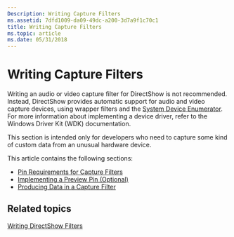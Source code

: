 ```yaml
---
Description: Writing Capture Filters
ms.assetid: 7dfd1009-da09-49dc-a200-3d7a9f1c70c1
title: Writing Capture Filters
ms.topic: article
ms.date: 05/31/2018
---
```


# Writing Capture Filters

Writing an audio or video capture filter for DirectShow is not recommended. Instead, DirectShow provides automatic support for audio and video capture devices, using wrapper filters and the [System Device Enumerator](system-device-enumerator.md). For more information about implementing a device driver, refer to the Windows Driver Kit (WDK) documentation.

This section is intended only for developers who need to capture some kind of custom data from an unusual hardware device.

This article contains the following sections:

-   [Pin Requirements for Capture Filters](pin-requirements-for-capture-filters.md)
-   [Implementing a Preview Pin (Optional)](implementing-a-preview-pin--optional.md)
-   [Producing Data in a Capture Filter](producing-data-in-a-capture-filter.md)

## Related topics

<dl> <dt>

[Writing DirectShow Filters](writing-directshow-filters.md)
</dt> </dl>

 

 



